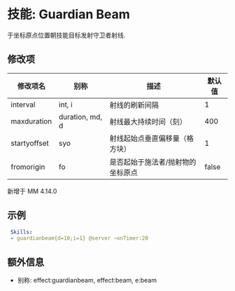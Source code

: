 技能: Guardian Beam
================

于坐标原点位置朝技能目标发射守卫者射线.

修改项
----------

| 修改项名 | 别称    | 描述                                                                                                    | 默认值 |
|-----------|------------|----------------------------------------------------------------------------------------------------------------|---------------|
| interval | int, i | 射线的刷新间隔 | 1 |
| maxduration | duration, md, d | 射线最大持续时间（刻） | 400 |
| startyoffset | syo | 射线起始点垂直偏移量（格方块） | 1 |
| fromorigin | fo | 是否起始于施法者/抛射物的坐标原点 | false |

新增于 MM 4.14.0

示例
--------

```yaml
 Skills:
 - guardianbeam{d=10;i=1} @server ~onTimer:20
```

额外信息
--------

- 别称: effect:guardianbeam, effect:beam, e:beam